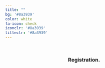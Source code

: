 ```yaml
---
title: ""
bg: '#8a3939'
color: white
fa-icon: check
iconclr: '#8a3939'
titleclr: '#8a3939'
---
```



<center><i class="fa fa-calendar-check fa-3x"></i></center>
<br>
<center><h3>Registration.</h3></center>

